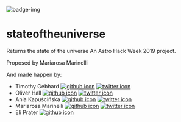 ![badge-img](https://img.shields.io/badge/Made%20at-%23AstroHackWeek-8063d5.svg?style=flat)
# stateoftheuniverse
Returns the state of the universe
An Astro Hack Week 2019 project.

Proposed by Mariarosa Marinelli

And made happen by:
- Timothy Gebhard [![github icon](https://github.com/encharm/Font-Awesome-SVG-PNG/blob/master/black/png/22/github.png)](https://github.com/timothygebhard/) [![twitter icon](https://github.com/encharm/Font-Awesome-SVG-PNG/blob/master/black/png/22/twitter.png)](https://twitter.com/tdgebhard/)
- Oliver Hall [![github icon](https://github.com/encharm/Font-Awesome-SVG-PNG/blob/master/black/png/22/github.png)](https://github.com/ojhall94/) [![twitter icon](https://github.com/encharm/Font-Awesome-SVG-PNG/blob/master/black/png/22/twitter.png)](https://twitter.com/asteronomer/)
- Ania Kapuścińska [![github icon](https://github.com/encharm/Font-Awesome-SVG-PNG/blob/master/black/png/22/github.png)](https://github.com/lambdanis/) [![twitter icon](https://github.com/encharm/Font-Awesome-SVG-PNG/blob/master/black/png/22/twitter.png)](https://twitter.com/lambdanis/)
- Mariarosa Marinelli [![github icon](https://github.com/encharm/Font-Awesome-SVG-PNG/blob/master/black/png/22/github.png)](https://github.com/astromariarosa/) [![twitter icon](https://github.com/encharm/Font-Awesome-SVG-PNG/blob/master/black/png/22/twitter.png)](https://twitter.com/astromariarosa/)
- Eli Prater [![github icon](https://github.com/encharm/Font-Awesome-SVG-PNG/blob/master/black/png/22/github.png)](https://github.com/pratere/)



